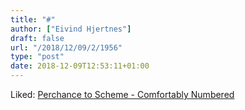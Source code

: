 ```yaml
---
title: "#"
author: ["Eivind Hjertnes"]
draft: false
url: "/2018/12/09/2/1956"
type: "post"
date: 2018-12-09T12:53:11+01:00
---
```


Liked:
[Perchance to
Scheme - Comfortably Numbered](https://hardmath123.github.io/perchance-to-scheme.html)
